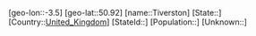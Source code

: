 ﻿---
location: [50.92,-3.5]
type: City
tags:
- geo/City


SpocWebEntityId: 34889
isDeleted: false
confidential: public

---
[geo-lon::-3.5]
[geo-lat::50.92]
[name::Tiverston]
[State::]
[Country::[United_Kingdom](geo/Continent/Europe/United_Kingdom.md)]
[StateId::]
[Population::]
[Unknown::]

